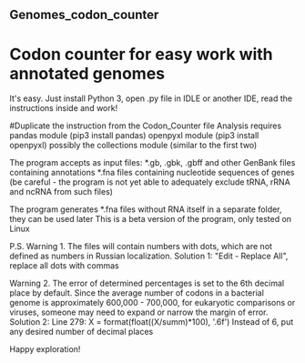 ## Genomes_codon_counter
# Codon counter for easy work with annotated genomes

It's easy. Just install Python 3, open .py file in IDLE or another IDE,
read the instructions inside and work!


#Duplicate the instruction from the Codon_Counter file
Analysis requires
     pandas module (pip3 install pandas)
     openpyxl module (pip3 install openpyxl)
     possibly the collections module (similar to the first two)

The program accepts as input files:
*.gb, .gbk, .gbff and other GenBank files containing annotations
*.fna files containing nucleotide sequences of genes (be careful - the program is not yet able to adequately exclude tRNA, rRNA and ncRNA from such files)

The program generates *.fna files without RNA itself in a separate folder, they can be used later
This is a beta version of the program, only tested on Linux
 
P.S.
Warning 1. The files will contain numbers with dots, which are not defined as numbers in Russian localization.
Solution 1: "Edit - Replace All", replace all dots with commas

Warning 2. The error of determined percentages is set to the 6th decimal place by default.
Since the average number of codons in a bacterial genome is approximately 600,000 - 700,000, for eukaryotic comparisons
or viruses, someone may need to expand or narrow the margin of error.
Solution 2: Line 279: X = format(float((X/summ)*100), '.6f')
Instead of 6, put any desired number of decimal places


Happy exploration!
